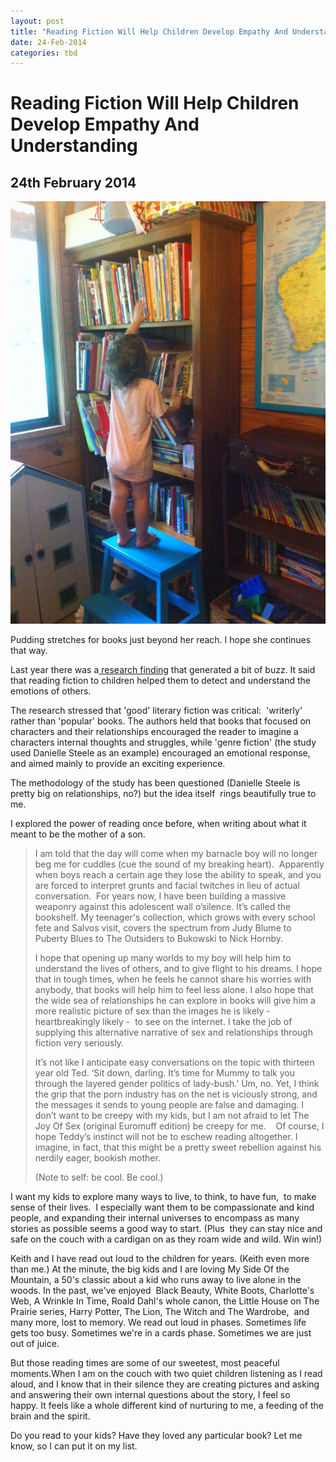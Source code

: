 ```yaml
---
layout: post
title: "Reading Fiction Will Help Children Develop Empathy And Understanding"
date: 24-Feb-2014
categories: tbd
---
```


# Reading Fiction Will Help Children Develop Empathy And Understanding

## 24th February 2014

<img class="photo-horiz" src="/images/2014/02/IMG_15491-e1393209639122-764x1024.jpg" />

Pudding stretches for books just beyond her reach. I hope she continues that way.

Last year there was a<a href="http://www.scientificamerican.com/article/novel-finding-reading-literary-fiction-improves-empathy/"> research finding</a> that generated a bit of buzz. It said that reading fiction to children helped them to detect and understand the emotions of others.

The research stressed that 'good' literary fiction was critical:  'writerly' rather than 'popular' books. The authors held that books that focused on characters and their relationships encouraged the reader to imagine a characters internal thoughts and struggles,   while 'genre fiction' (the study used Danielle Steele as an example) encouraged an emotional response,   and aimed mainly to provide an exciting experience.

The methodology of the study has been questioned (Danielle Steele is pretty big on relationships, no?) but the idea itself  rings beautifully true to me.

I explored the power of reading once before, when writing about what it meant to be the mother of a son.

<blockquote>

I am told that the day will come when my barnacle boy will no longer beg me for cuddles (cue the sound of my breaking heart).  Apparently when boys reach a certain age they lose the ability to speak, and you are forced to interpret grunts and facial twitches in lieu of actual conversation.  For years now, I have been building a massive weaponry against this adolescent wall o’silence. It’s called the bookshelf. My teenager's collection, which grows with every school fete and Salvos visit, covers the spectrum from Judy Blume to Puberty Blues to The Outsiders to Bukowski to Nick Hornby.



 

I hope that opening up many worlds to my boy will help him to understand the lives of others, and to give flight to his dreams. I hope that in tough times, when he feels he cannot share his worries with anybody, that books will help him to feel less alone. I also hope that the wide sea of relationships he can explore in books will give him a more realistic picture of sex than the images he is likely - heartbreakingly likely -  to see on the internet. I take the job of supplying this alternative narrative of sex and relationships through fiction very seriously.

It’s not like I anticipate easy conversations on the topic with thirteen year old Ted. ‘Sit down, darling. It’s time for Mummy to talk you through the layered gender politics of lady-bush.’ Um, no. Yet, I think the grip that the porn industry has on the net is viciously strong, and the messages it sends to young people are false and damaging. I don’t want to be creepy with my kids, but I am not afraid to let The Joy Of Sex (original Euromuff edition) be creepy for me.    Of course, I hope Teddy’s instinct will not be to eschew reading altogether. I imagine, in fact, that this might be a pretty sweet rebellion against his nerdily eager, bookish mother.

(Note to self: be cool. Be cool.)</blockquote>

I want my kids to explore many ways to live, to think, to have fun,  to make sense of their lives.  I especially want them to be compassionate and kind people, and expanding their internal universes to encompass as many stories as possible seems a good way to start. (Plus  they can stay nice and safe on the couch with a cardigan on as they roam wide and wild. Win win!)

Keith and I have read out loud to the children for years. (Keith even more than me.) At the minute, the big kids and I are loving My Side Of the Mountain, a 50's classic about a kid who runs away to live alone in the woods. In the past, we've enjoyed  Black Beauty, White Boots, Charlotte's Web, A Wrinkle In Time, Roald Dahl's whole canon, the Little House on The Prairie series, Harry Potter, The Lion, The Witch and The Wardrobe,  and many more, lost to memory. We read out loud in phases. Sometimes life gets too busy. Sometimes we're in a cards phase. Sometimes we are just out of juice.

But those reading times are some of our sweetest, most peaceful moments.When I am on the couch with two quiet children listening as I read aloud, and I know that in their silence they are creating pictures and asking and answering their own internal questions about the story, I feel so happy. It feels like a whole different kind of nurturing to me, a feeding of the brain and the spirit.

Do you read to your kids? Have they loved any particular book? Let me know, so I can put it on my list.

